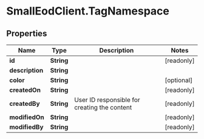# SmallEodClient.TagNamespace

## Properties

Name | Type | Description | Notes
------------ | ------------- | ------------- | -------------
**id** | **String** |  | [readonly] 
**description** | **String** |  | 
**color** | **String** |  | [optional] 
**createdOn** | **String** |  | [readonly] 
**createdBy** | **String** | User ID responsible for creating the content | [readonly] 
**modifiedOn** | **String** |  | [readonly] 
**modifiedBy** | **String** |  | [readonly] 


